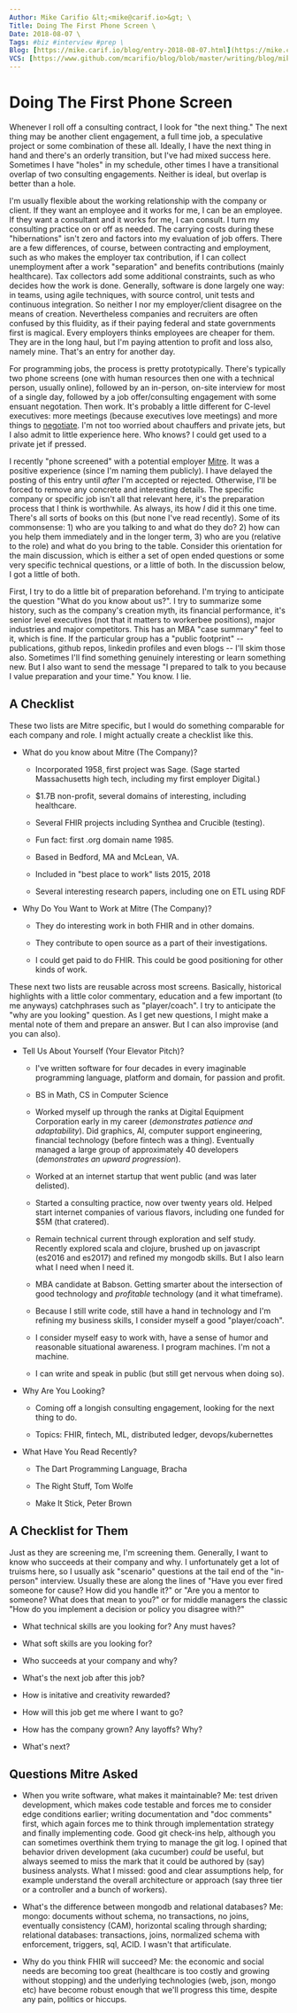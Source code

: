 ```yaml
---
Author: Mike Carifio &lt;<mike@carif.io>&gt; \
Title: Doing The First Phone Screen \
Date: 2018-08-07 \
Tags: #biz #interview #prep \
Blog: [https://mike.carif.io/blog/entry-2018-08-07.html](https://mike.carif.io/blog/doing-the-first-phone-screen.html) \
VCS: [https://www.github.com/mcarifio/blog/blob/master/writing/blog/mike.carif.io/src/doing-the-first-phone-screen.md](https://www.github.com/mcarifio/blog/blob/master/src/doing-the-first-phone-screen.md)
---
```


# Doing The First Phone Screen

Whenever I roll off a consulting contract, I look for "the next thing." The next thing may be another client engagement, 
a full time job, a speculative project or some combination of these all. Ideally, I have the next thing in hand and there's an orderly transition, 
but I've had mixed success here. Sometimes I have "holes" in my schedule, other times I have a transitional overlap of two consulting engagements.
Neither is ideal, but overlap is better than a hole.

I'm usually flexible about the working relationship with the company or client. If they want an employee and it works for me, I can be an employee. 
If they want a consultant and it works for me, I can consult. I turn my consulting
practice on or off as needed. The carrying costs during these "hibernations" isn't zero and factors into my evaluation of job offers.
There are a few differences, of course, between contracting and employment, such as who makes the employer tax contribution, if I can collect unemployment 
after a work "separation" and benefits contributions (mainly healthcare). Tax collectors add some additional constraints, such as who decides how the work 
is done. Generally, software is done largely one way: in teams, using agile techniques, with source control, unit tests and continuous integration.
So neither I nor my employer/client disagree on the means of creation. Nevertheless companies and recruiters are often confused by this fluidity, 
as if their paying federal and state governments first is magical. 
Every employers thinks employees are cheaper for them. They are in the long haul, but I'm paying attention to profit and loss also, 
namely mine. That's an entry for another day.

For programming jobs, the process is pretty prototypically. There's typically two phone screens (one with human resources then one with a technical person, 
usually online), followed by an in-person, on-site interview for most of a single day, 
followed by a job offer/consulting engagement with some ensuant negotation. Then work. 
It's probably a little different for C-level executives: more meetings (because executives love meetings) and more things to 
[negotiate](https://money.cnn.com/2002/09/06/news/companies/welch_ge/). I'm not too worried about chauffers and private jets, 
but I also admit to little experience here. Who knows? I could get used to a private jet if pressed.

I recently "phone screened" with a potential employer [Mitre](https://www.mitre.org/). It was a positive experience (since I'm naming them publicly). 
I have delayed the posting of this entry until _after_ I'm accepted or rejected. Otherwise,
I'll be forced to remove any concrete and interesting details. The specific company or specific job isn't all that relevant here, it's the preparation process that I think is worthwhile. As always, its how _I_ did it this one time. There's
all sorts of books on this (but none I've read recently). Some of its commonsense: 1) who are you talking to and what do they do? 2) 
how can you help them immediately and in the longer term, 
3) who are you (relative to the role) and what do you bring to the table. Consider this orientation for the main discussion, which is either a set of open ended questions or some very specific technical questions, or a little of both.
In the discussion below, I got a little of both.

First, I try to do a little bit of preparation beforehand. I'm trying to anticipate the question "What do you know about us?". 
I try to summarize some history, such as the company's creation myth, its financial performance,
it's senior level executives (not that it matters to workerbee positions), major industries and major competitors. 
This has an MBA "case summary" feel to it, which is fine. If the particular group has a "public footprint" -- publications, github repos, linkedin profiles and
even blogs -- I'll skim those also. Sometimes I'll find something genuinely interesting or learn something new. But I also want to send the message "I prepared to talk to you because I value preparation and your time." You know. I lie.


## A Checklist

These two lists are Mitre specific, but I would do something comparable for each company and role. I might actually create a checklist like this.

* What do you know about Mitre (The Company)?

  - Incorporated 1958¸ first project was Sage. (Sage started Massachusetts high tech, including my first employer Digital.)
  
  - $1.7B non-profit, several domains of interesting, including healthcare.
  
  - Several FHIR projects including Synthea and Crucible (testing).
  
  - Fun fact: first .org domain name 1985.
  
  - Based in Bedford, MA and McLean, VA.
  
  - Included in "best place to work" lists 2015, 2018
  
  - Several interesting research papers, including one on ETL using RDF
  
  
* Why Do You Want to Work at Mitre (The Company)?

  - They do interesting work in both FHIR and in other domains.
  
  - They contribute to open source as a part of their investigations.
  
  - I could get paid to do FHIR. This could be good positioning for other kinds of work.
  
  
These next two lists are reusable across most screens. Basically, historical highlights with a little color commentary, education and a few
important (to me anyways) catchphrases such as "player/coach". I try to anticipate the "why are you looking" question. As I get new questions,
I might make a mental note of them and prepare an answer. But I can also improvise (and you can also).


* Tell Us About Yourself (Your Elevator Pitch)?

  - I've written software for four decades in every imaginable programming language, platform and domain, for passion and profit.
  
  - BS in Math, CS in Computer Science
  
  - Worked myself up through the ranks at Digital Equipment Corporation early in my career (_demonstrates patience and adaptability_).
    Did graphics, AI, computer support engineering, financial technology (before fintech was a thing). Eventually managed a large
    group of approximately 40 developers (_demonstrates an upward progression_).
    
  - Worked at an internet startup that went public (and was later delisted).
  
  - Started a consulting practice, now over twenty years old. Helped start internet companies of various flavors, including one funded for $5M (that cratered).
  
  - Remain technical current through exploration and self study. Recently explored scala and clojure, brushed up on javascript (es2016 and es2017) and refined my mongodb skills.
    But I also learn what I need when I need it.
  
  - MBA candidate at Babson. Getting smarter about the intersection of good technology and _profitable_ technology (and it what timeframe).
  
  - Because I still write code, still have a hand in technology and I'm refining my business skills, I consider myself a good "player/coach".
  
  - I consider myself easy to work with, have a sense of humor and reasonable situational awareness. I program machines. I'm not a machine.
  
  - I can write and speak in public (but still get nervous when doing so).
  
* Why Are You Looking?

  - Coming off a longish consulting engagement, looking for the next thing to do.
  
  - Topics: FHIR, fintech, ML, distributed ledger, devops/kubernettes


* What Have You Read Recently?

  - The Dart Programming Language, Bracha
  
  - The Right Stuff, Tom Wolfe
  
  - Make It Stick, Peter Brown
  
  
## A Checklist for Them

Just as they are screening me, I'm screening them. Generally, I want to know who succeeds at their company and why. 
I unfortunately get a lot of truisms here, so I usually ask "scenario" questions at the tail end of the "in-person" interview. 
Usually these are along the lines of "Have you ever fired someone for cause? How did you handle it?" or 
"Are you a mentor to someone? What does that mean to you?" or for middle managers
the classic "How do you implement a decision or policy you disagree with?"

* What technical skills are you looking for? Any must haves?

* What soft skills are you looking for?

* Who succeeds at your company and why?

* What's the next job after this job?

* How is initative and creativity rewarded?

* How will this job get me where I want to go?

* How has the company grown? Any layoffs? Why?

* What's next?



## Questions Mitre Asked

* When you write software, what makes it maintainable? Me: test driven development, which makes code testable and forces me to consider edge conditions earlier; writing documentation and "doc comments" first, which again forces me to think
  through implementation strategy and finally implementing code. Good git check-ins help, although you can sometimes overthink them trying to manage the git log. I opined that behavior driven development (aka cucumber) _could_ be useful, but
  always seemed to miss the mark that it could be authored by (say) business analysts. What I missed: good and clear assumptions help, for example understand the overall architecture or approach (say three tier or a controller and a bunch of workers).
  
* What's the difference between mongodb and relational databases? Me: mongo: documents without schema, no transactions, no joins, eventually consistency (CAM), 
  horizontal scaling through sharding; relational databases: transactions, joins, normalized schema with enforcement, triggers, sql, ACID. I wasn't that artificulate.
  
* Why do you think FHIR will succeed? Me: the economic and social needs are becoming too great (healthcare is too costly and growing without stopping) 
  and the underlying technologies (web, json, mongo etc) have become robust enough that we'll progress this time,
  despite any pain, politics or hiccups.


